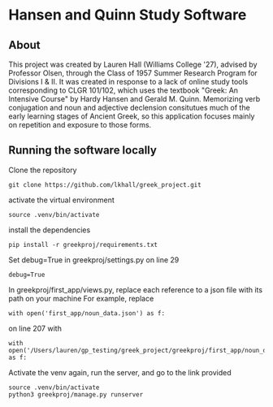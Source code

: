 # Hansen and Quinn Study Software
## About
This project was created by Lauren Hall (Williams College '27), advised by Professor Olsen, through the Class of 1957 Summer Research Program for Divisions I & II. It was created in response to a lack of online study tools corresponding to CLGR 101/102, which uses the textbook "Greek: An Intensive Course" by Hardy Hansen and Gerald M. Quinn. Memorizing verb conjugation and noun and adjective declension consitutues much of the early learning stages of Ancient Greek, so this application focuses mainly on repetition and exposure to those forms.

## Running the software locally
Clone the repository
```
git clone https://github.com/lkhall/greek_project.git
```

activate the virtual environment
```
source .venv/bin/activate
```

install the dependencies
```
pip install -r greekproj/requirements.txt
```

Set debug=True in greekproj/settings.py on line 29
```
debug=True
```

In greekproj/first_app/views.py, replace each reference to a json file with its path on your machine
For example, replace
```
with open('first_app/noun_data.json') as f:
```
on line 207 with 
```
with open('/Users/lauren/gp_testing/greek_project/greekproj/first_app/noun_data.json') as f:
```

Activate the venv again, run the server, and go to the link provided
```
source .venv/bin/activate
python3 greekproj/manage.py runserver
```

